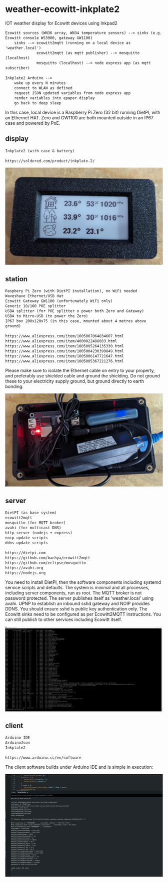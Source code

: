 
# weather-ecowitt-inkplate2

IOT weather display for Ecowitt devices using Inkpad2

    Ecowitt sources (WN36 array, WN34 temperature sensors) --> sinks (e.g. Ecowitt console WS3900, gateway GW1100)
        sinks --> ecowitt2mqtt (running on a local device as 'weather.local')
                  ecowitt2mqtt (as mqtt publisher) --> mosquitto (localhost)
                  mosquitto (localhost) --> node express app (as mqtt subscriber)

    Inkplate2 Arduino -->
        wake up every N minutes
        connect to WLAN as defined
        request JSON updated variables from node express app
        render variables into epaper display
        go back to deep sleep

In this case, local device is a Raspberry Pi Zero (32 bit) running DietPI, with an Ethernet HAT. Zero and GW1100
are both mounted outside in an IP67 case and powered by PoE.

## display

    Inkplate2 (with case & battery)

    https://soldered.com/product/inkplate-2/

![Display](images/display.jpg)

## station

    Raspbery Pi Zero (with DietPI installation), no WiFi needed
    Waveshave Ethernet/USB Hat
    Ecowitt Gateway GW1100 (unfortunately WiFi only)
    Generic 10/100 POE splitter
    USBA splitter (for POE splitter o power both Zero and Gateway)
    USBA to Micro-USB (to power the Zero)
    IP67 box 200x120x75 (in this case, mounted about 4 metres above ground)

    https://www.aliexpress.com/item/1005007064834607.html
    https://www.aliexpress.com/item/4000022488083.html
    https://www.aliexpress.com/item/1005005264135330.html
    https://www.aliexpress.com/item/1005004230399849.html
    https://www.aliexpress.com/item/1005006147721647.html
    https://www.aliexpress.com/item/1005005367221276.html

Please make sure to isolate the Ethernet cable on entry to your property, and preferably use shielded cable and ground the shielding.
Do not ground these to your electricity supply ground, but ground directly to earth bonding.

![Station](images/station.jpg)

## server

    DietPI (as base system)
    ecowitt2mqtt
    mosquitto (for MQTT broker)
    avahi (for multicast DNS)
    http-server (nodejs + express)
    noip update scripts
    ddns update scripts

    https://dietpi.com
    https://github.com/bachya/ecowitt2mqtt
    https://github.com/eclipse/mosquitto
    https://avahi.org
    https://nodejs.org
    
You need to install DietPI, then the software components including systemd service scripts and defaults. The system is minimal
and all processes, including server components, run as root. The MQTT broker is not password protected. The server publishes itself 
as 'weather.local' using avahi. UPNP to establish an inbound sshd gateway and NOIP provides DDNS. You should ensure sshd is public
key authentication only. The Ecowitt sinks need to be configured as per Ecowitt2MQTT instructions. You can still publish to other
services including Ecowitt itself.

![Server](images/server.jpg)

## client

    Arduino IDE
    ArduinoJson
    Inkplate2
    
    https://www.arduino.cc/en/software
    
The client software builds under Arduino IDE and is simple in execution:

![Client](images/client.jpg)

